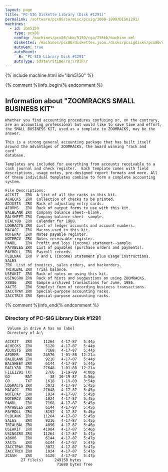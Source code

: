 ```yaml
---
layout: page
title: "PC-SIG Diskette Library (Disk #1291)"
permalink: /software/pcx86/sw/misc/pcsig/1000-1999/DISK1291/
machines:
  - id: ibm5150
    type: pcx86
    config: /machines/pcx86/ibm/5150/cga/256kb/machine.xml
    diskettes: /machines/pcx86/diskettes.json,/disks/pcsigdisks/pcx86/diskettes.json
    autoGen: true
    autoMount:
      B: "PC-SIG Library Disk #1291"
    autoType: $date\r$time\rB:\rDIR\r
---
```


{% include machine.html id="ibm5150" %}

{% comment %}info_begin{% endcomment %}

## Information about "ZOOMRACKS SMALL BUSINESS KIT"

    Whether you find accounting procedures confusing or, on the contrary,
    are an accounting professional but would like to save time and effort,
    the SMALL BUSINESS KIT, used as a template to ZOOMRACKS, may be the
    answer.
    
    This is a strong general accounting package that has built itself
    around the advantages of ZOOMRACKS, the award winning "rack and
    card"
    database.
    
    Templates are included for everything from accounts receivable to a
    cash journal and check register.  Each template comes with field
    descriptions, usage notes, pre-designed report formats and more. All
    of these individual templates combine to form a complete accounting
    system.
    
    File Descriptions:
    ACCKIT   ZRX  A list of all the racks in this kit.
    ACHECKS  ZRX  Collection of checks to be printed.
    ADJUSTS  ZRX  Rack of adjusting entry cards.
    AFORMS   ZRX  Rack of output forms to use with this kit.
    BALBLANK ZRX  Company balance sheet--blank.
    BALSHEET ZRX  Company balance sheet--sample.
    DIALY88  ZRX  Calendar for 1988.
    LDGRACTS ZRX  List of ledger accounts and account numbers.
    MACACC   ZRX  Macros used in this kit.
    NOTEPAY  ZRX  Notes payable register.
    NOTERCV  ZRX  Notes receivable register.
    PANDL    ZRX  Profit and loss (income) statement--sample.
    PAYABLES ZRX  List of payables (purchase orders and payments).
    PAYROLL  ZRX  Payroll records.
    PLBLNAK  ZRX  P and L (income) statement plus usage instructions. SALES
    ZRX  List of invoices, sales orders, and backorders.
    TRIALBAL ZRX  Trial balance.
    USEAKIT  ZRX  Rack of notes on using this kit.
    USINGSRX ZRX  Rack of hints and suggestions on using ZOOMRACKS.
    X8086    ZRX  Sample archived transactions for June, 1986.
    XACTS    ZRX  Simplest form of recording business transactions.
    ZACCTPAY ZRX  Special-purpose accounting racks.
    ZACCTRCV ZRX  Special-purpose accounting racks.
{% comment %}info_end{% endcomment %}


### Directory of PC-SIG Library Disk #1291

     Volume in drive A has no label
     Directory of A:\

    ACCKIT   ZRX     11264   4-17-87   5:44p
    ACHECKS  ZRX      5120   4-17-87   5:44p
    ADJUSTS  ZRX      7168   4-17-87   5:44p
    AFORMS   ZRX     24576   1-01-88  12:21a
    BALBLANK ZRX      9216   4-17-87   5:44p
    BALSHEET ZRX      6144   4-17-87   5:44p
    DAILY88  ZRX     27648   1-01-88  12:21a
    FILE1291 TXT      2766   1-19-89   4:00p
    GO       BAT        38  10-19-87   3:56p
    GO       TXT      1618   1-19-89   3:54p
    LDGRACTS ZRX      3072   4-17-87   5:45p
    MACACC   ZRX     27648   4-17-87   5:45p
    NOTEPAY  ZRX      1024   4-17-87   5:45p
    NOTERCV  ZRX      1024   4-17-87   5:45p
    PANDL    ZRX      7168   4-17-87   5:45p
    PAYABLES ZRX      6144   4-17-87   5:45p
    PAYROLL  ZRX      8192   4-17-87   5:45p
    PLBLANK  ZRX     11264   4-17-87   5:45p
    SALES    ZRX      9216   4-17-87   5:45p
    TRIALBAL ZRX      4096   4-17-87   5:46p
    USEAKIT  ZRX     41984   4-17-87   5:46p
    USINGZRX ZRX     11264   4-17-87   5:47p
    X8606    ZRX      6144   4-17-87   5:47p
    XACTS    ZRX      6144   4-17-87   5:47p
    ZACCTPAY ZRX      3072   4-17-87   5:47p
    ZACCTRCV ZRX      1024   4-17-87   5:47p
    ZCASH    ZRX      5120   4-17-87   5:47p
           27 file(s)     249158 bytes
                           71680 bytes free
